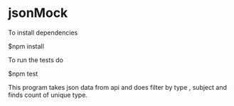 # jsonMock
To install dependencies

$npm install

To run the tests do

$npm test

This program takes json data from api and does filter by type , subject and finds count of unique type.

